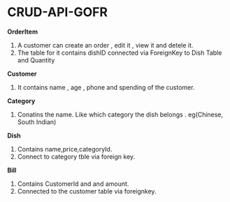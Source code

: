 # CRUD-API-GOFR

__OrderItem__
1. A customer can create an order , edit it , view it and detele it.
2. The table for it contains dishID connected via ForeignKey to Dish Table and Quantity

__Customer__
1. It contains name , age , phone and spending of the customer.

__Category__
1. Conatins the name. Like which category the dish belongs . eg(Chinese, South Indian)

__Dish__

1. Contains name,price,categoryId.
2. Connect to category tble via foreign key.

__Bill__

1. Contains CustomerId and and amount.
2. Connected to the customer table via foreignkey.
